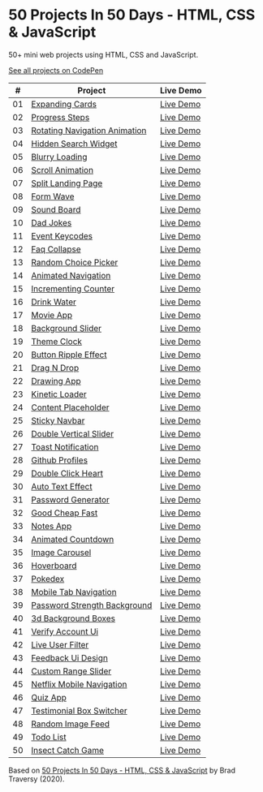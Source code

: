 # 50 Projects In 50 Days - HTML, CSS & JavaScript

50+ mini web projects using HTML, CSS and JavaScript.

[See all projects on CodePen](https://codepen.io/solygambas)

|  #  | Project                                                                                                                        | Live Demo                                                  |
| :-: | ------------------------------------------------------------------------------------------------------------------------------ | ---------------------------------------------------------- |
| 01  | [Expanding Cards](https://github.com/solygambas/html-css-fifty-projects/tree/master/01-expanding%20cards)                      | [Live Demo](https://codepen.io/solygambas/pen/qBaMWjE)     |
| 02  | [Progress Steps](https://github.com/solygambas/html-css-fifty-projects/tree/master/02-progress%20steps)                        | [Live Demo](https://codepen.io/solygambas/pen/VwKGzzg)     |
| 03  | [Rotating Navigation Animation](https://github.com/solygambas/html-css-fifty-projects/tree/master/03-rotating%20navigation)    | [Live Demo](https://codepen.io/solygambas/pen/jOMvZqY)     |
| 04  | [Hidden Search Widget](https://github.com/solygambas/html-css-fifty-projects/tree/master/04-hidden%20search%20widget)          | [Live Demo](https://codepen.io/solygambas/pen/mdrzdPB)     |
| 05  | [Blurry Loading](https://github.com/solygambas/html-css-fifty-projects/tree/master/05-blurry%20loading)                        | [Live Demo](https://codepen.io/solygambas/pen/WNGaNgB)     |
| 06  | [Scroll Animation](https://github.com/solygambas/html-css-fifty-projects/tree/master/06-scroll%20animation)                    | [Live Demo](https://codepen.io/solygambas/pen/JjRmoWL)     |
| 07  | [Split Landing Page](https://github.com/solygambas/html-css-fifty-projects/tree/master/07-split%20landing%20page)              | [Live Demo](https://codepen.io/solygambas/pen/KKgGdmY)     |
| 08  | [Form Wave](https://github.com/solygambas/html-css-fifty-projects/tree/master/08-form%20wave%20animation)                      | [Live Demo](https://codepen.io/solygambas/pen/Exgdegm)     |
| 09  | [Sound Board](https://github.com/solygambas/html-css-fifty-projects/tree/master/09-sound%20board)                              | [Live Demo](https://codepen.io/solygambas/pen/oNzaPQa)     |
| 10  | [Dad Jokes](https://github.com/solygambas/html-css-fifty-projects/tree/master/10-dad%20jokes)                                  | [Live Demo](https://codepen.io/solygambas/pen/gOwBQZK)     |
| 11  | [Event Keycodes](https://github.com/solygambas/html-css-fifty-projects/tree/master/11-event%20KeyCodes)                        | [Live Demo](https://codepen.io/solygambas/pen/zYKmypd)     |
| 12  | [Faq Collapse](https://github.com/solygambas/html-css-fifty-projects/tree/master/12-FAQ%20collapse)                            | [Live Demo](https://codepen.io/solygambas/pen/ExgdqWm)     |
| 13  | [Random Choice Picker](https://github.com/solygambas/html-css-fifty-projects/tree/master/13-random%20choice%20picker)          | [Live Demo](https://codepen.io/solygambas/pen/eYdQgqN)     |
| 14  | [Animated Navigation](https://github.com/solygambas/html-css-fifty-projects/tree/master/14-animated%20navigation)              | [Live Demo](https://codepen.io/solygambas/pen/KKgrWGz)     |
| 15  | [Incrementing Counter](https://github.com/solygambas/html-css-fifty-projects/tree/master/15-incrementing%20counter)            | [Live Demo](https://codepen.io/solygambas/pen/qBaQmeW)     |
| 16  | [Drink Water](https://github.com/solygambas/html-css-fifty-projects/tree/master/16-drink%20water)                              | [Live Demo](https://codepen.io/solygambas/details/yLaQoJy) |
| 17  | [Movie App](https://github.com/solygambas/html-css-fifty-projects/tree/master/17-movie%20app)                                  | [Live Demo](https://codepen.io/solygambas/pen/mdrabXd)     |
| 18  | [Background Slider](https://github.com/solygambas/html-css-fifty-projects/tree/master/18-background%20slider)                  | [Live Demo](https://codepen.io/solygambas/pen/OJRrVbJ)     |
| 19  | [Theme Clock](https://github.com/solygambas/html-css-fifty-projects/tree/master/19-theme%20clock)                              | [Live Demo](https://codepen.io/solygambas/pen/MWjZrZy)     |
| 20  | [Button Ripple Effect](https://github.com/solygambas/html-css-fifty-projects/tree/master/20-button%20ripple%20effect)          | [Live Demo](https://codepen.io/solygambas/pen/oNzJdWw)     |
| 21  | [Drag N Drop](https://github.com/solygambas/html-css-fifty-projects/tree/master/21-drag%20n%20drop)                            | [Live Demo](https://codepen.io/solygambas/pen/RwGEyme)     |
| 22  | [Drawing App](https://github.com/solygambas/html-css-fifty-projects/tree/master/22-drawing%20app)                              | [Live Demo](https://codepen.io/solygambas/pen/wvzREMx)     |
| 23  | [Kinetic Loader](https://github.com/solygambas/html-css-fifty-projects/tree/master/23-kinetic%20loader)                        | [Live Demo](https://codepen.io/solygambas/pen/JjRwVLW)     |
| 24  | [Content Placeholder](https://github.com/solygambas/html-css-fifty-projects/tree/master/24-content%20placeholder)              | [Live Demo](https://codepen.io/solygambas/pen/ExgGzaX)     |
| 25  | [Sticky Navbar](https://github.com/solygambas/html-css-fifty-projects/tree/master/sticky-navigation)                           | [Live Demo](/sticky-navbar/)                               |
| 26  | [Double Vertical Slider](https://github.com/solygambas/html-css-fifty-projects/tree/master/double-vertical-slider)             | [Live Demo](/double-vertical-slider/)                      |
| 27  | [Toast Notification](https://github.com/solygambas/html-css-fifty-projects/tree/master/toast-notification)                     | [Live Demo](/toast-notification/)                          |
| 28  | [Github Profiles](https://github.com/solygambas/html-css-fifty-projects/tree/master/github-profiles)                           | [Live Demo](/github-profiles/)                             |
| 29  | [Double Click Heart](https://github.com/solygambas/html-css-fifty-projects/tree/master/double-click-heart)                     | [Live Demo](/double-click-heart/)                          |
| 30  | [Auto Text Effect](https://github.com/solygambas/html-css-fifty-projects/tree/master/auto-text-effect)                         | [Live Demo](/auto-text-effect/)                            |
| 31  | [Password Generator](https://github.com/solygambas/html-css-fifty-projects/tree/master/password-generator)                     | [Live Demo](/password-generator/)                          |
| 32  | [Good Cheap Fast](https://github.com/solygambas/html-css-fifty-projects/tree/master/good-cheap-fast)                           | [Live Demo](/good-cheap-fast/)                             |
| 33  | [Notes App](https://github.com/solygambas/html-css-fifty-projects/tree/master/notes-app)                                       | [Live Demo](/notes-app/)                                   |
| 34  | [Animated Countdown](https://github.com/solygambas/html-css-fifty-projects/tree/master/animated-countdown)                     | [Live Demo](/animated-countdown/)                          |
| 35  | [Image Carousel](https://github.com/solygambas/html-css-fifty-projects/tree/master/image-carousel)                             | [Live Demo](/image-carousel/)                              |
| 36  | [Hoverboard](https://github.com/solygambas/html-css-fifty-projects/tree/master/hoverboard)                                     | [Live Demo](/hoverboard/)                                  |
| 37  | [Pokedex](https://github.com/solygambas/html-css-fifty-projects/tree/master/pokedex)                                           | [Live Demo](/pokedex/)                                     |
| 38  | [Mobile Tab Navigation](https://github.com/solygambas/html-css-fifty-projects/tree/master/mobile-tab-navigation)               | [Live Demo](/mobile-tab-navigation/)                       |
| 39  | [Password Strength Background](https://github.com/solygambas/html-css-fifty-projects/tree/master/password-strength-background) | [Live Demo](/password-strength-background/)                |
| 40  | [3d Background Boxes](https://github.com/solygambas/html-css-fifty-projects/tree/master/3d-boxes-background)                   | [Live Demo](/3d-background-boxes/)                         |
| 41  | [Verify Account Ui](https://github.com/solygambas/html-css-fifty-projects/tree/master/verify-account-ui)                       | [Live Demo](/verify-account-ui/)                           |
| 42  | [Live User Filter](https://github.com/solygambas/html-css-fifty-projects/tree/master/live-user-filter)                         | [Live Demo](/live-user-filter/)                            |
| 43  | [Feedback Ui Design](https://github.com/solygambas/html-css-fifty-projects/tree/master/feedback-ui-design)                     | [Live Demo](/feedback-ui-design/)                          |
| 44  | [Custom Range Slider](https://github.com/solygambas/html-css-fifty-projects/tree/master/custom-range-slider)                   | [Live Demo](/custom-range-slider/)                         |
| 45  | [Netflix Mobile Navigation](https://github.com/solygambas/html-css-fifty-projects/tree/master/netflix-mobile-navigation)       | [Live Demo](/netflix-mobile-navigation/)                   |
| 46  | [Quiz App](https://github.com/solygambas/html-css-fifty-projects/tree/master/quiz-app)                                         | [Live Demo](/quiz-app/)                                    |
| 47  | [Testimonial Box Switcher](https://github.com/solygambas/html-css-fifty-projects/tree/master/testimonial-box-switcher)         | [Live Demo](/testimonial-box-switcher/)                    |
| 48  | [Random Image Feed](https://github.com/solygambas/html-css-fifty-projects/tree/master/random-image-generator)                  | [Live Demo](/random-image-feed/)                           |
| 49  | [Todo List](https://github.com/solygambas/html-css-fifty-projects/tree/master/todo-list)                                       | [Live Demo](/todo-list/)                                   |
| 50  | [Insect Catch Game](https://github.com/solygambas/html-css-fifty-projects/tree/master/insect-catch-game)                       | [Live Demo](/insect-catch-game/)                           |

Based on [50 Projects In 50 Days - HTML, CSS & JavaScript](https://www.udemy.com/course/50-projects-50-days/) by Brad Traversy (2020).
